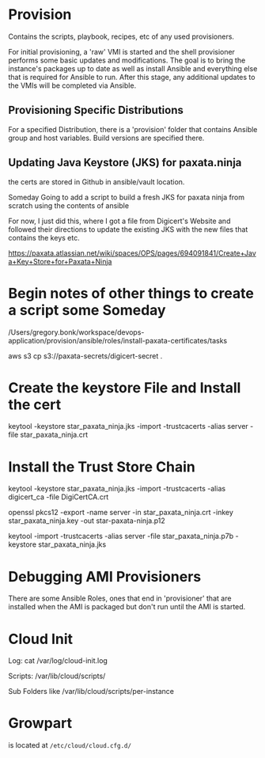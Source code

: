 
# Provision

Contains the scripts, playbook, recipes, etc of any used provisioners.

For initial provisioning, a 'raw' VMI is started and the shell provisioner performs some basic updates and modifications.  The goal is to bring the instance's packages up to date as well as install Ansible and everything else that is required for Ansible to run.  After this stage, any additional updates to the VMIs will be completed via Ansible.

## Provisioning Specific Distributions

For a specified Distribution, there is a 'provision' folder that contains Ansible group and host variables. Build versions are specified there.


## Updating Java Keystore (JKS) for paxata.ninja

the certs are stored in Github in ansible/vault location.

Someday Going to add a script to build a fresh JKS for paxata ninja from scratch using the contents of ansible

For now, I just did this, where I got a file from Digicert's Website and followed their directions to update the existing JKS with the new files that contains the keys etc.

https://paxata.atlassian.net/wiki/spaces/OPS/pages/694091841/Create+Java+Key+Store+for+Paxata+Ninja

# Begin notes of other things to create a script some Someday


/Users/gregory.bonk/workspace/devops-application/provision/ansible/roles/install-paxata-certificates/tasks

aws s3 cp s3://paxata-secrets/digicert-secret .

# Create the keystore File and Install the cert
keytool -keystore star_paxata_ninja.jks -import -trustcacerts -alias server -file star_paxata_ninja.crt

# Install the Trust Store Chain
keytool -keystore star_paxata_ninja.jks -import -trustcacerts -alias digicert_ca -file DigiCertCA.crt


openssl pkcs12 -export -name server -in star_paxata_ninja.crt -inkey star_paxata_ninja.key -out star-paxata-ninja.p12


keytool -import -trustcacerts -alias server -file star_paxata_ninja.p7b -keystore star_paxata_ninja.jks


# Debugging AMI Provisioners

There are some Ansible Roles, ones that end in 'provisioner' that are installed when the AMI is packaged but don't run until the AMI is started.


# Cloud Init

Log:  cat /var/log/cloud-init.log

Scripts:  /var/lib/cloud/scripts/

Sub Folders like /var/lib/cloud/scripts/per-instance

# Growpart

is located at `/etc/cloud/cloud.cfg.d/`
